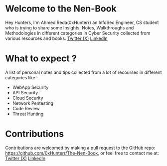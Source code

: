 # Welcome to the Nen-Book
Hey Hunters, I'm Ahmed Reda(0xHunterr) an InfoSec Engineer, CS student who is trying to share some Insights, Notes, Walkthroughs and Methodologies in different categories in Cyber Security collected from various resources and books.
[Twitter (X)](https://twitter.com/HunterXReda)
[LinkedIn](https://www.linkedin.com/in/0xhunter/)
# What to expect ?
A list of personal notes and tips collected from a lot of recourses in different categories like :
- WebApp Security
- API Security
- Cloud Security
- Network Pentesting
- Code Review
- Threat Hunting
# Contributions
Contributions are welcomed by making a pull request to the GitHub repo: https://github.com/0xHunterr/The-Nen-Book, or feel free to contact me at: [Twitter (X)](https://twitter.com/HunterXReda) [LinkedIn](https://www.linkedin.com/in/0xhunter/)
